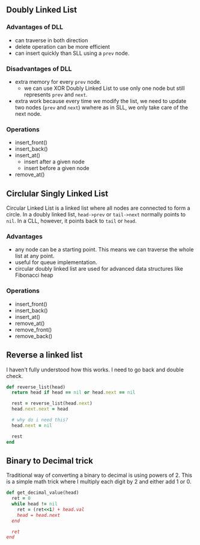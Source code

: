 ## Doubly Linked List
### Advantages of DLL
- can traverse in both direction
- delete operation can be more efficient
- can insert quickly than SLL using a `prev` node.

### Disadvantages of DLL
- extra memory for every `prev` node.
  + we can use XOR Doubly Linked List to use only one node but still represents `prev` and `next`.
- extra work because every time we modify the list, we need to update two nodes (`prev` and `next`) wwhere as in SLL, we only take care of the next node.

### Operations
- insert_front()
- insert_back()
- insert_at()
  + insert after a given node
  + insert before a given node
- remove_at() 

## Circlular Singly Linked List
Circular Linked List is a linked list where all nodes are connected to form a circle. 
In a doubly linked list, `head->prev` or `tail->next` normally points to `nil`. In a CLL, however,
it points back to `tail` or `head`.

### Advantages
- any node can be a starting point. This means we can traverse the whole list at any point.
- useful for queue implementation.
- circular doubly linked list are used for advanced data structures like Fibonacci heap

### Operations
- insert_front()
- insert_back()
- insert_at()
- remove_at()
- remove_front()
- remove_back()

## Reverse a linked list
I haven't fully understood how this works. I need to go back and double check.
```rb
def reverse_list(head)
  return head if head == nil or head.next == nil

  rest = reverse_list(head.next)
  head.next.next = head

  # why do i need this?
  head.next = nil

  rest
end
```

## Binary to Decimal trick
Traditional way of converting a binary to decimal is using powers of 2.
This is a simple math trick where I multiply each digit by 2 and either add 1 or 0.

```rb
def get_decimal_value(head)
  ret = 0
  while head != nil
    ret = (ret<<1) + head.val
    head = head.next
  end

  ret
end
```